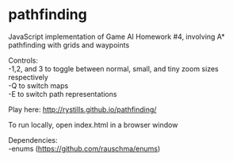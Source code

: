 # pathfinding  
JavaScript implementation of Game AI Homework #4, involving A* pathfinding with grids and waypoints  
  
Controls:  
-1,2, and 3 to toggle between normal, small, and tiny zoom sizes respectively  
-Q to switch maps  
-E to switch path representations  
  
Play here: http://rystills.github.io/pathfinding/  
  
To run locally, open index.html in a browser window  
  
Dependencies:  
-enums (https://github.com/rauschma/enums)